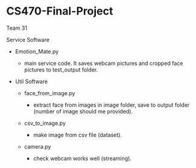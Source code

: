 # CS470-Final-Project
Team 31


Service Software
  - Emotion_Mate.py
    - main service code. It saves webcam pictures and cropped face pictures to test_output folder.
  
  - Util Software
  
    - face_from_image.py
      - extract face from images in image folder, save to output folder (number of image should me provided).

    - csv_to_image.py
      - make image from csv file (dataset).

    - camera.py
      - check webcam works well (streaming).

